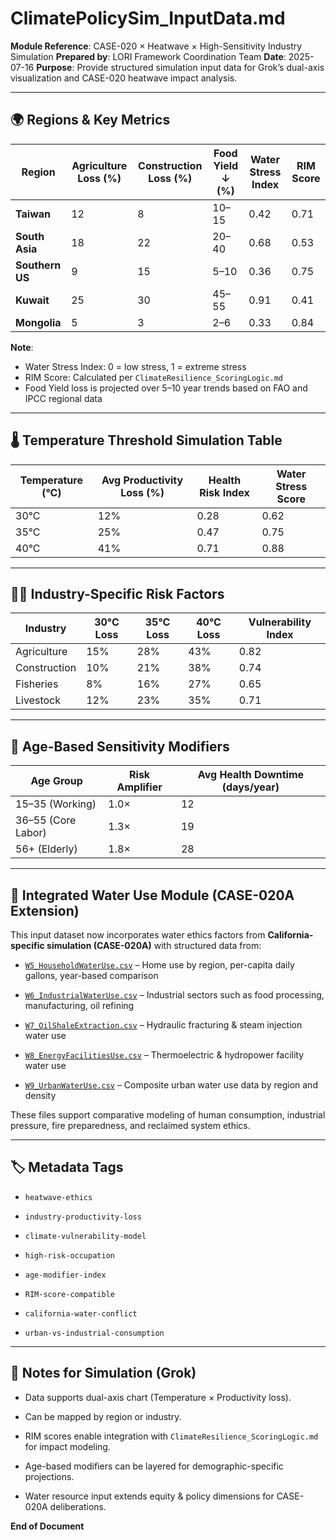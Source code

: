 # ClimatePolicySim_InputData.md

**Module Reference**: CASE-020 × Heatwave × High-Sensitivity Industry Simulation
**Prepared by**: LORI Framework Coordination Team
**Date**: 2025-07-16
**Purpose**: Provide structured simulation input data for Grok’s dual-axis visualization and CASE-020 heatwave impact analysis.

---

## 🌍 Regions & Key Metrics

| Region | Agriculture Loss (%) | Construction Loss (%) | Food Yield ↓ (%) | Water Stress Index | RIM Score |
|--------------|----------------------|------------------------|------------------|--------------------|-----------|
| **Taiwan** | 12 | 8 | 10–15 | 0.42 | 0.71 |
| **South Asia** | 18 | 22 | 20–40 | 0.68 | 0.53 |
| **Southern US** | 9 | 15 | 5–10 | 0.36 | 0.75 |
| **Kuwait** | 25 | 30 | 45–55 | 0.91 | 0.41 |
| **Mongolia** | 5 | 3 | 2–6 | 0.33 | 0.84 |

**Note**:
- Water Stress Index: 0 = low stress, 1 = extreme stress
- RIM Score: Calculated per `ClimateResilience_ScoringLogic.md`
- Food Yield loss is projected over 5–10 year trends based on FAO and IPCC regional data

---

## 🌡️ Temperature Threshold Simulation Table

| Temperature (°C) | Avg Productivity Loss (%) | Health Risk Index | Water Stress Score |
|------------------|---------------------------|-------------------|--------------------|
| 30°C | 12% | 0.28 | 0.62 |
| 35°C | 25% | 0.47 | 0.75 |
| 40°C | 41% | 0.71 | 0.88 |

---

## 🧑‍🌾 Industry-Specific Risk Factors

| Industry | 30°C Loss | 35°C Loss | 40°C Loss | Vulnerability Index |
|----------------|-----------|-----------|-----------|----------------------|
| Agriculture | 15% | 28% | 43% | 0.82 |
| Construction | 10% | 21% | 38% | 0.74 |
| Fisheries | 8% | 16% | 27% | 0.65 |
| Livestock | 12% | 23% | 35% | 0.71 |

---

## 👥 Age-Based Sensitivity Modifiers

| Age Group | Risk Amplifier | Avg Health Downtime (days/year) |
|------------------|----------------|----------------------------------|
| 15–35 (Working) | 1.0× | 12 |
| 36–55 (Core Labor)| 1.3× | 19 |
| 56+ (Elderly) | 1.8× | 28 |

---

## 🚰 Integrated Water Use Module (CASE-020A Extension)

This input dataset now incorporates water ethics factors from **California-specific simulation (CASE-020A)** with structured data from:

- [`W5_HouseholdWaterUse.csv`](./CASE020A_DataTables/W5_HouseholdWaterUse.csv) – Home use by region, per-capita daily gallons, year-based comparison

- [`W6_IndustrialWaterUse.csv`](./CASE020A_DataTables/W6_IndustrialWaterUse.csv) – Industrial sectors such as food processing, manufacturing, oil refining

- [`W7_OilShaleExtraction.csv`](./CASE020A_DataTables/W7_OilShaleExtraction.csv) – Hydraulic fracturing & steam injection water use

- [`W8_EnergyFacilitiesUse.csv`](./CASE020A_DataTables/W8_EnergyFacilitiesUse.csv) – Thermoelectric & hydropower facility water use

- [`W9_UrbanWaterUse.csv`](./CASE020A_DataTables/W9_UrbanWaterUse.csv) – Composite urban water use data by region and density

These files support comparative modeling of human consumption, industrial pressure, fire preparedness, and reclaimed system ethics.

---

## 🏷️ Metadata Tags

- `heatwave-ethics`

- `industry-productivity-loss`

- `climate-vulnerability-model`

- `high-risk-occupation`

- `age-modifier-index`

- `RIM-score-compatible`

- `california-water-conflict`

- `urban-vs-industrial-consumption`

---

## 📩 Notes for Simulation (Grok)

- Data supports dual-axis chart (Temperature × Productivity loss).  

- Can be mapped by region or industry.  

- RIM scores enable integration with `ClimateResilience_ScoringLogic.md` for impact modeling.  

- Age-based modifiers can be layered for demographic-specific projections.  

- Water resource input extends equity & policy dimensions for CASE-020A deliberations.


**End of Document**

